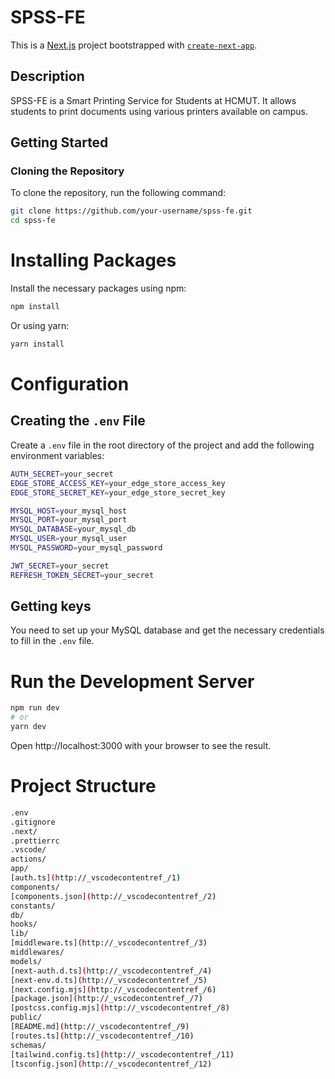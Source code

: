# SPSS-FE

This is a [Next.js](https://nextjs.org) project bootstrapped with [`create-next-app`](https://nextjs.org/docs/app/api-reference/cli/create-next-app).

## Description

SPSS-FE is a Smart Printing Service for Students at HCMUT. It allows students to print documents using various printers available on campus.

## Getting Started

### Cloning the Repository

To clone the repository, run the following command:

```bash
git clone https://github.com/your-username/spss-fe.git
cd spss-fe
```

# Installing Packages

Install the necessary packages using npm:

```bash
npm install
```

Or using yarn:

```bash
yarn install
```

# Configuration

## Creating the `.env` File

Create a `.env` file in the root directory of the project and add the following environment variables:

```bash
AUTH_SECRET=your_secret
EDGE_STORE_ACCESS_KEY=your_edge_store_access_key
EDGE_STORE_SECRET_KEY=your_edge_store_secret_key

MYSQL_HOST=your_mysql_host
MYSQL_PORT=your_mysql_port
MYSQL_DATABASE=your_mysql_db
MYSQL_USER=your_mysql_user
MYSQL_PASSWORD=your_mysql_password

JWT_SECRET=your_secret
REFRESH_TOKEN_SECRET=your_secret
```

## Getting keys

You need to set up your MySQL database and get the necessary credentials to fill in the `.env` file.

# Run the Development Server

```bash
npm run dev
# or
yarn dev
```

Open http://localhost:3000 with your browser to see the result.

# Project Structure

```bash
.env
.gitignore
.next/
.prettierrc
.vscode/
actions/
app/
[auth.ts](http://_vscodecontentref_/1)
components/
[components.json](http://_vscodecontentref_/2)
constants/
db/
hooks/
lib/
[middleware.ts](http://_vscodecontentref_/3)
middlewares/
models/
[next-auth.d.ts](http://_vscodecontentref_/4)
[next-env.d.ts](http://_vscodecontentref_/5)
[next.config.mjs](http://_vscodecontentref_/6)
[package.json](http://_vscodecontentref_/7)
[postcss.config.mjs](http://_vscodecontentref_/8)
public/
[README.md](http://_vscodecontentref_/9)
[routes.ts](http://_vscodecontentref_/10)
schemas/
[tailwind.config.ts](http://_vscodecontentref_/11)
[tsconfig.json](http://_vscodecontentref_/12)
```
